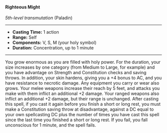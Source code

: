 #### Righteous Might
*5th-level transmutation* (Paladin)
___
- **Casting Time:** 1 action
- **Range:** Self
- **Components:** V, S, M (your holy symbol)
- **Duration:** Concentration, up to 1 minute
---
You grow enormous as you are filled with holy
power. For the duration, your size increases by one
category (from Medium to Large, for example) and you have advantage on Strength and Constitution
checks and saving throws. In addition, your skin
hardens, giving you a +4 bonus to AC, and you have
resistance to necrotic damage.
Any equipment you carry or wear also grows.
Your melee weapons increase their reach by 5 feet,
and attacks you make with them inflict an
additional +2 damage. Your ranged weapons also
inflict an additional +2 damage, but their range is
unchanged.
After casting this spell, if you cast it again before
you finish a short or long rest, you must make a
Constitution saving throw at disadvantage, against a
DC equal to your own spellcasting DC plus the
number of times you have cast this spell since the
last time you finished a short or long rest. If you fail,
you fall unconscious for 1 minute, and the spell fails.
